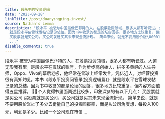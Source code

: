 ```yaml
---
title: 段永平的投资逻辑
date: '2021-09-28'
linkTitle: /post/duanyongping-invest/
source: Nathan's Lemma
description: "段永平 被誉为中国最像巴菲特的人，在股票投资领域，很多人都有听说过。大道无形我有型，是段永平在雪球的账号，作为步步高创始人，拼多多黄峥的人生导师，Oppo、Vivo的幕后老板，他经常在雪球上经常发言，凭亿近人，对经营投资很有真知灼见。本书《段永平投资问答录(投资逻辑篇)》
  就是段永平在雪球发帖记录的总结。因为书中收录的都是论坛的回答，很多地方比较重复，但内容方面值得五星推荐。\n\U0001F9D1‍\U0001F4BB个人觉得书里面阐述比较多，印象深刻的有以下几点：\n买股票就是买公司
  买股票就是买公司，买公司就是买其未来现金流折现。 简单来说，就是不要用股价涨\U0001F4C8了多少去衡量自己的投资回报率，而是从公司角度想，每投入100元，利润是多少。比如一个公司现在市值
  ..."
disable_comments: true
---
```

段永平 被誉为中国最像巴菲特的人，在股票投资领域，很多人都有听说过。大道无形我有型，是段永平在雪球的账号，作为步步高创始人，拼多多黄峥的人生导师，Oppo、Vivo的幕后老板，他经常在雪球上经常发言，凭亿近人，对经营投资很有真知灼见。本书《段永平投资问答录(投资逻辑篇)》 就是段永平在雪球发帖记录的总结。因为书中收录的都是论坛的回答，很多地方比较重复，但内容方面值得五星推荐。
🧑‍💻个人觉得书里面阐述比较多，印象深刻的有以下几点：
买股票就是买公司 买股票就是买公司，买公司就是买其未来现金流折现。 简单来说，就是不要用股价涨📈了多少去衡量自己的投资回报率，而是从公司角度想，每投入100元，利润是多少。比如一个公司现在市值 ...
